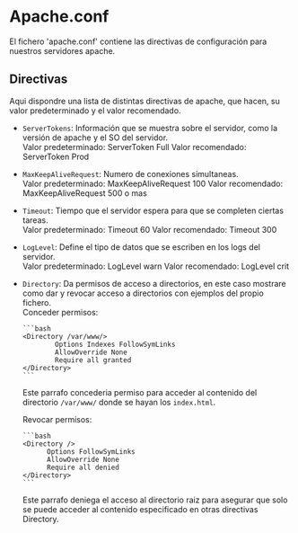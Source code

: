 # Apache.conf
El fichero 'apache.conf' contiene las directivas de configuración para nuestros servidores apache.

## Directivas
Aqui dispondre una lista de distintas directivas de apache, que hacen, su valor predeterminado y el valor recomendado.  
- `ServerTokens`: Información que se muestra sobre el servidor, como la versión de apache y el SO del servidor.  
      Valor predeterminado: ServerToken Full
      Valor recomendado: ServerToken Prod  
- `MaxKeepAliveRequest`: Numero de conexiones simultaneas.  
      Valor predeterminado: MaxKeepAliveRequest 100
      Valor recomendado: MaxKeepAliveRequest 500 o mas  
- `Timeout`: Tiempo que el servidor espera para que se completen ciertas tareas.  
      Valor predeterminado: Timeout 60
      Valor recomendado: Timeout 300  
- `LogLevel`: Define el tipo de datos que se escriben en los logs del servidor.  
      Valor predeterminado: LogLevel warn
      Valor recomendado: LogLevel crit  
- `Directory`: Da permisos de acceso a directorios, en este caso mostrare como dar y revocar acceso a directorios con ejemplos del propio fichero.  
      Conceder permisos:
  
      ```bash
      <Directory /var/www/>
              Options Indexes FollowSymLinks
              AllowOverride None
              Require all granted
      </Directory>
      ```
  Este parrafo concederia permiso para acceder al contenido del directorio `/var/www/` donde se hayan los `index.html`.

  Revocar permisos:  

      ```bash
      <Directory />
            Options FollowSymLinks
            AllowOverride None
            Require all denied
      </Directory>
      ```
  Este parrafo deniega el acceso al directorio raiz para asegurar que solo se puede acceder al contenido especificado en otras directivas Directory.  
